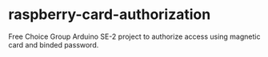 # raspberry-card-authorization
Free Choice Group Arduino SE-2 project to authorize access using magnetic card and binded password. 
